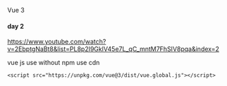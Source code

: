 

Vue 3
#### day 2 
https://www.youtube.com/watch?v=2EbptgNaBt8&list=PL8p2I9GklV45e7L_qC_mntM7FhSIV8pqa&index=2

vue js use without npm 
use cdn

    <script src="https://unpkg.com/vue@3/dist/vue.global.js"></script>